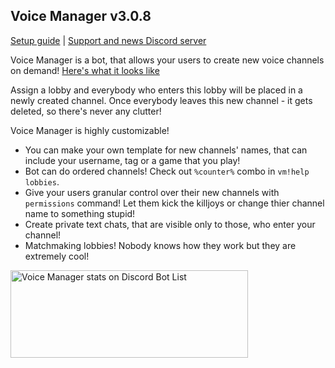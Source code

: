 ## Voice Manager v3.0.8

[Setup guide](https://github.com/BestMordaEver/Voice-Manager/wiki/Setup-Guide) | [Support and news Discord server](https://discord.gg/tqj6jvT)

Voice Manager is a bot, that allows your users to create new voice channels on demand! [Here's what it looks like](https://i.imgur.com/xNKVC2B.mp4)

Assign a lobby and everybody who enters this lobby will be placed in a newly created channel. Once everybody leaves this new channel - it gets deleted, so there's never any clutter!

Voice Manager is highly customizable!
- You can make your own template for new channels' names, that can include your username, tag or a game that you play!
- Bot can do ordered channels! Check out `%counter%` combo in `vm!help lobbies`.
- Give your users granular control over their new channels with `permissions` command! Let them kick the killjoys or change thier channel name to something stupid!
- Create private text chats, that are visible only to those, who enter your channel!
- Matchmaking lobbies! Nobody knows how they work but they are extremely cool!

<a href="https://discordbotlist.com/bots/601347755046076427">
	<img 
		width="380" 
		height="140" 
		src="https://discordbotlist.com/bots/601347755046076427/widget" 
		alt="Voice Manager stats on Discord Bot List">
</a>
